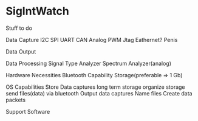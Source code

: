 # SigIntWatch
Stuff to do

Data Capture
  I2C
  SPI
  UART
  CAN
  Analog
  PWM
  Jtag
  Eathernet?
	Penis

Data Output
  
Data Processing
  Signal Type Analyzer
  Spectrum Analyzer(analog)
  
Hardware Necessities
  Bluetooth Capability
  Storage(preferable => 1 Gb)
  
OS Capabilities
  Store Data captures long term storage
  organize storage
  send files(data) via bluetooth
  Output data captures
  Name files
  Create data packets

Support Software
  
  
